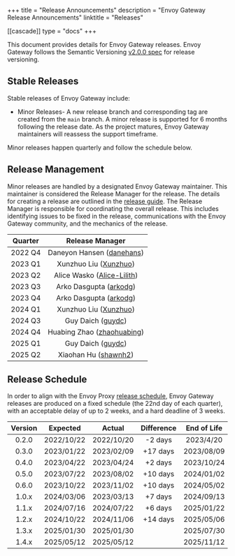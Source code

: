 +++
title = "Release Announcements"
description = "Envoy Gateway Release Announcements"
linktitle = "Releases"

[[cascade]]
type = "docs"
+++

This document provides details for Envoy Gateway releases. Envoy Gateway follows the Semantic Versioning [v2.0.0 spec][]
for release versioning.

## Stable Releases

Stable releases of Envoy Gateway include:

* Minor Releases- A new release branch and corresponding tag are created from the `main` branch. A minor release
  is supported for 6 months following the release date. As the project matures, Envoy Gateway maintainers will reassess
  the support timeframe.

Minor releases happen quarterly and follow the schedule below.

## Release Management

Minor releases are handled by a designated Envoy Gateway maintainer. This maintainer is considered the Release Manager
for the release. The details for creating a release are outlined in the [release guide][].  The Release Manager is
responsible for coordinating the overall release. This includes identifying issues to be fixed in the release,
communications with the Envoy Gateway community, and the mechanics of the release.

| Quarter |                        Release Manager                         |
|:-------:|:--------------------------------------------------------------:|
| 2022 Q4 |    Daneyon Hansen ([danehans](https://github.com/danehans))    |
| 2023 Q1 |    Xunzhuo Liu ([Xunzhuo](https://github.com/Xunzhuo))         |
| 2023 Q2 |    Alice Wasko ([Alice-Lilith](https://github.com/Alice-Lilith))   |
| 2023 Q3 |    Arko Dasgupta ([arkodg](https://github.com/arkodg))         |
| 2023 Q4 |    Arko Dasgupta ([arkodg](https://github.com/arkodg))         |
| 2024 Q1 |    Xunzhuo Liu ([Xunzhuo](https://github.com/Xunzhuo))         |
| 2024 Q3 |    Guy Daich ([guydc](https://github.com/guydc))               |
| 2024 Q4 |    Huabing Zhao ([zhaohuabing](https://github.com/zhaohuabing))|
| 2025 Q1 |    Guy Daich ([guydc](https://github.com/guydc))               |
| 2025 Q2 |    Xiaohan Hu ([shawnh2](https://github.com/shawnh2))          |

## Release Schedule

In order to align with the Envoy Proxy [release schedule][], Envoy Gateway releases are produced on a fixed schedule
(the 22nd day of each quarter), with an acceptable delay of up to 2 weeks, and a hard deadline of 3 weeks.

| Version |  Expected   |   Actual    | Difference  | End of Life |
|:-------:|:-----------:|:-----------:|:-----------:|:-----------:|
|  0.2.0  | 2022/10/22  | 2022/10/20  |   -2 days   |  2023/4/20  |
|  0.3.0  | 2023/01/22  | 2023/02/09  |   +17 days  | 2023/08/09  |
|  0.4.0  | 2023/04/22  | 2023/04/24  |   +2 days   | 2023/10/24  |
|  0.5.0  | 2023/07/22  | 2023/08/02  |   +10 days  | 2024/01/02  |
|  0.6.0  | 2023/10/22  | 2023/11/02  |   +10 days  | 2024/05/02  |
|  1.0.x  | 2024/03/06  | 2023/03/13  |   +7 days   | 2024/09/13  |
|  1.1.x  | 2024/07/16	| 2024/07/22  |   +6 days   | 2025/01/22  |
|  1.2.x  | 2024/10/22	| 2024/11/06  |   +14 days  | 2025/05/06  |
|  1.3.x  | 2025/01/30	| 2025/01/30  |             | 2025/07/30  |
|  1.4.x  | 2025/05/12	| 2025/05/12  |             | 2025/11/12  |

[v2.0.0 spec]: https://semver.org/spec/v2.0.0.html
[release guide]: ../../contributions/releasing
[release schedule]: https://github.com/envoyproxy/envoy/blob/main/RELEASES.md#major-release-schedule

